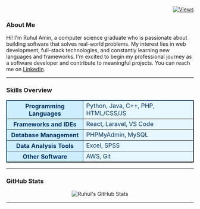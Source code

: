
<p align="right" style="margin: 10px 0;">
  <strong></strong>
  <a href="https://github.com/Ruhul127">
    <img src="https://komarev.com/ghpvc/?username=Ruhul127&color=blue&style=for-the-badge" alt="Views" />
  </a>
</p>

### About Me
<p>
  Hi! I'm Ruhul Amin, a computer science graduate who is passionate about building software that solves real-world problems. My interest lies in web development, full-stack technologies, and constantly learning new languages and frameworks. I'm excited to begin my professional journey as a software developer and contribute to meaningful projects. You can reach me on <a href="https://www.linkedin.com/in/ruhul-amin-987211213" target="_blank">LinkedIn</a>.
</p>

---

### Skills Overview
<table align="center" border="1" cellpadding="10" cellspacing="0" style="border-collapse: collapse; border-color: #003366; background-color: #e6f7ff;">
  <tr>
    <th style="background-color: #cceeff; color: #003366;">Programming Languages</th>
    <td style="color: #003366;">Python, Java, C++, PHP, HTML/CSS/JS</td>
  </tr>
  <tr>
    <th style="background-color: #cceeff; color: #003366;">Frameworks and IDEs</th>
    <td style="color: #003366;">React, Laravel, VS Code</td>
  </tr>
  <tr>
    <th style="background-color: #cceeff; color: #003366;">Database Management</th>
    <td style="color: #003366;">PHPMyAdmin, MySQL</td>
  </tr>
  <tr>
    <th style="background-color: #cceeff; color: #003366;">Data Analysis Tools</th>
    <td style="color: #003366;">Excel, SPSS</td>
  </tr>
  <tr>
    <th style="background-color: #cceeff; color: #003366;">Other Software</th>
    <td style="color: #003366;">AWS, Git</td>
  </tr>
</table>

---

### GitHub Stats
<p align="center">
  <img src="https://github-readme-stats.vercel.app/api?username=Ruhul127&show_icons=true&theme=light&hide_border=true" alt="Ruhul's GitHub Stats" />
  <br/>
</p>

---

